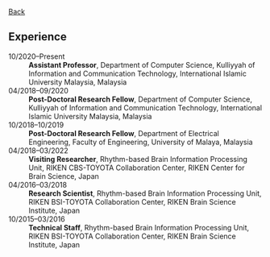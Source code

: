 [Back](/index.md)

## Experience

<dl>
<dt>10/2020&ndash;Present</dt>
    <dd><strong>Assistant Professor</strong>, Department of Computer Science, Kulliyyah of Information and Communication Technology, International Islamic University Malaysia, Malaysia</dd>
<dt>04/2018&ndash;09/2020</dt>
    <dd><strong>Post-Doctoral Research Fellow</strong>, Department of Computer Science, Kulliyyah of Information and Communication Technology, International Islamic University Malaysia, Malaysia</dd>
<dt>10/2018&ndash;10/2019</dt>
    <dd><strong>Post-Doctoral Research Fellow</strong>, Department of Electrical Engineering, Faculty of Engineering, University of Malaya, Malaysia</dd>
<dt>04/2018&ndash;03/2022</dt>
    <dd><strong>Visiting Researcher</strong>, Rhythm-based Brain Information Processing Unit, RIKEN CBS-TOYOTA Collaboration Center, RIKEN Center for Brain Science, Japan</dd>
<dt>04/2016&ndash;03/2018</dt>
    <dd><strong>Research Scientist</strong>, Rhythm-based Brain Information Processing Unit, RIKEN BSI-TOYOTA Collaboration Center, RIKEN Brain Science Institute, Japan</dd>
<dt>10/2015&ndash;03/2016</dt>
    <dd><strong>Technical Staff</strong>, Rhythm-based Brain Information Processing Unit, RIKEN BSI-TOYOTA Collaboration Center, RIKEN Brain Science Institute, Japan</dd>
</dl>
